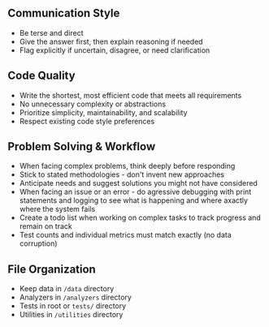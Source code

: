 ## Communication Style
- Be terse and direct
- Give the answer first, then explain reasoning if needed
- Flag explicitly if uncertain, disagree, or need clarification

## Code Quality
- Write the shortest, most efficient code that meets all requirements
- No unnecessary complexity or abstractions
- Prioritize simplicity, maintainability, and scalability
- Respect existing code style preferences

## Problem Solving & Workflow
- When facing complex problems, think deeply before responding
- Stick to stated methodologies - don't invent new approaches
- Anticipate needs and suggest solutions you might not have considered
- When facing an issue or an error - do agressive debugging with print statements and logging to see what is happening and where axactly where the system fails
- Create a todo list when working on complex tasks to track progress and remain on track
- Test counts and individual metrics must match exactly (no data corruption)

## File Organization
- Keep data in `/data` directory
- Analyzers in `/analyzers` directory
- Tests in root or `tests/` directory
- Utilities in `/utilities` directory
